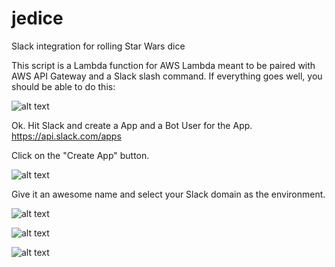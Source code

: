 # jedice
Slack integration for rolling Star Wars dice

This script is a Lambda function for AWS Lambda meant to be paired with AWS API Gateway and a Slack slash command. If everything goes well,  you should be able to do this:

![alt text](https://github.com/wecter/jedice/blob/master/img/Diceroller_in_action.png)

Ok. Hit Slack and create a App and a Bot User for the App.
https://api.slack.com/apps

Click on the "Create App" button.


![alt text](https://github.com/wecter/jedice/blob/master/img/Screenshot%202018-07-12%20at%209.48.07%20PM.png)


Give it an awesome name and select your Slack domain as the environment.


![alt text](https://github.com/wecter/jedice/blob/master/img/Screenshot%202018-07-12%20at%209.48.53%20PM.png)


![alt text](https://github.com/wecter/jedice/blob/master/img/Screenshot%202018-07-12%20at%209.49.19%20PM.png)


![alt text](https://github.com/wecter/jedice/blob/master/img/Screenshot%202018-07-12%20at%209.49.37%20PM.png)
